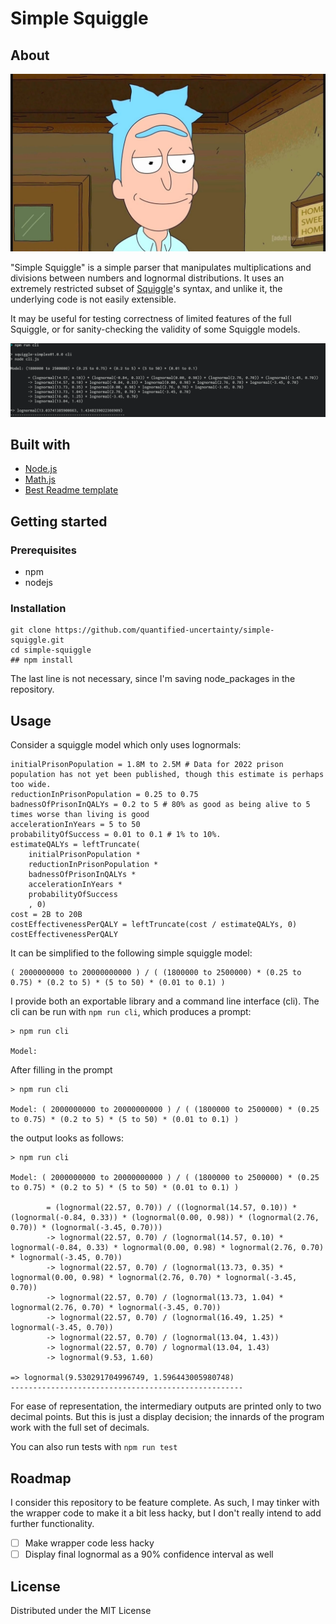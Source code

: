 # Simple Squiggle

## About

![](imgs/simple-rick.jpg)

"Simple Squiggle" is a simple parser that manipulates multiplications and divisions between numbers and lognormal distributions. It uses an extremely restricted subset of [Squiggle](https://github.com/quantified-uncertainty/squiggle)'s syntax, and unlike it, the underlying code is not easily extensible.

It may be useful for testing correctness of limited features of the full Squiggle, or for sanity-checking the validity of some Squiggle models.

![](imgs/simple-squiggle.png)

## Built with

- [Node.js](https://nodejs.org/en/)
- [Math.js](https://mathjs.org/)
- [Best Readme template](https://github.com/othneildrew/Best-README-Template/blob/master/README.md)

## Getting started

### Prerequisites

- npm
- nodejs

### Installation

```
git clone https://github.com/quantified-uncertainty/simple-squiggle.git
cd simple-squiggle
## npm install
```

The last line is not necessary, since I'm saving node_packages in the repository.

## Usage

Consider a squiggle model which only uses lognormals:

```
initialPrisonPopulation = 1.8M to 2.5M # Data for 2022 prison population has not yet been published, though this estimate is perhaps too wide.
reductionInPrisonPopulation = 0.25 to 0.75
badnessOfPrisonInQALYs = 0.2 to 5 # 80% as good as being alive to 5 times worse than living is good
accelerationInYears = 5 to 50
probabilityOfSuccess = 0.01 to 0.1 # 1% to 10%.
estimateQALYs = leftTruncate(
    initialPrisonPopulation *
    reductionInPrisonPopulation *
    badnessOfPrisonInQALYs *
    accelerationInYears *
    probabilityOfSuccess
    , 0)
cost = 2B to 20B
costEffectivenessPerQALY = leftTruncate(cost / estimateQALYs, 0)
costEffectivenessPerQALY
```

It can be simplified to the following simple squiggle model:

```
( 2000000000 to 20000000000 ) / ( (1800000 to 2500000) * (0.25 to 0.75) * (0.2 to 5) * (5 to 50) * (0.01 to 0.1) )
```

I provide both an exportable library and a command line interface (cli). The cli can be run with `npm run cli`, which produces a prompt:

```
> npm run cli

Model:
```

After filling in the prompt

```
> npm run cli

Model: ( 2000000000 to 20000000000 ) / ( (1800000 to 2500000) * (0.25 to 0.75) * (0.2 to 5) * (5 to 50) * (0.01 to 0.1) )
```

the output looks as follows:

```
> npm run cli

Model: ( 2000000000 to 20000000000 ) / ( (1800000 to 2500000) * (0.25 to 0.75) * (0.2 to 5) * (5 to 50) * (0.01 to 0.1) )

        = (lognormal(22.57, 0.70)) / ((lognormal(14.57, 0.10)) * (lognormal(-0.84, 0.33)) * (lognormal(0.00, 0.98)) * (lognormal(2.76, 0.70)) * (lognormal(-3.45, 0.70)))
        -> lognormal(22.57, 0.70) / (lognormal(14.57, 0.10) * lognormal(-0.84, 0.33) * lognormal(0.00, 0.98) * lognormal(2.76, 0.70) * lognormal(-3.45, 0.70))
        -> lognormal(22.57, 0.70) / (lognormal(13.73, 0.35) * lognormal(0.00, 0.98) * lognormal(2.76, 0.70) * lognormal(-3.45, 0.70))
        -> lognormal(22.57, 0.70) / (lognormal(13.73, 1.04) * lognormal(2.76, 0.70) * lognormal(-3.45, 0.70))
        -> lognormal(22.57, 0.70) / (lognormal(16.49, 1.25) * lognormal(-3.45, 0.70))
        -> lognormal(22.57, 0.70) / (lognormal(13.04, 1.43))
        -> lognormal(22.57, 0.70) / lognormal(13.04, 1.43)
        -> lognormal(9.53, 1.60)

=> lognormal(9.530291704996749, 1.596443005980748)
----------------------------------------------------
```

For ease of representation, the intermediary outputs are printed only to two decimal points. But this is just a display decision; the innards of the program work with the full set of decimals.

You can also run tests with `npm run test`

## Roadmap

I consider this repository to be feature complete. As such, I may tinker with the wrapper code to make it a bit less hacky, but I don't really intend to add further functionality.

- [ ] Make wrapper code less hacky
- [ ] Display final lognormal as a 90% confidence interval as well

## License

Distributed under the MIT License
